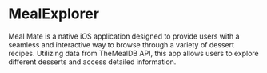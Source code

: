 # MealExplorer
Meal Mate is a native iOS application designed to provide users with a seamless and interactive way to browse through a variety of dessert recipes. Utilizing data from TheMealDB API, this app allows users to explore different desserts and access detailed information.
